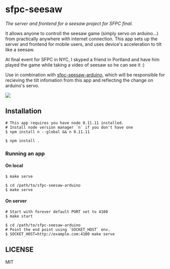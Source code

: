 # sfpc-seesaw
  
  *The server and frontend for a seesaw project for SFPC final.*

  It allows anyone to controll the seesaw game (simply servo on arduino...) from practically anywhere with internet connection.
  This app sets up the server and frontend for mobile users, and uses device's acceleration to tilt like a seesaw.

  At final event for SFPC in NYC, I skyped a friend in Portland and have him played the game while taking a video of seesaw so he can see it :)

  Use in combination with [sfpc-seesaw-arduino](https://github.com/mnmly/sfpc-seesaw-arduino),
  which will be responsible for recieving the tilt infomation from this app and reflecting the change on arduino's servo.

  ![](http://c.mnmly.com/VMaR/Image%202014-05-05%20at%2010.48.08%20PM.png)

## Installation

    # This app requires you have node 0.11.11 installed.
    # Install node version manager `n` if you don't have one
    $ npm install n --global && n 0.11.11

    $ npm install .

### Running an app

#### On local

    $ make serve

    $ cd /path/to/sfpc-seesaw-arduino
    $ make serve

#### On server

    # Start with forever default PORT set to 4100
    $ make start
    
    $ cd /path/to/sfpc-seesaw-arduino
    # Point the end point using `SOCKET_HOST` env.
    $ SOCKET_HOST=http://example.com:4100 make serve

## LICENSE
  MIT
